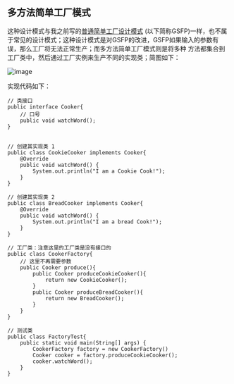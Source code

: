 ## 多方法简单工厂模式
这种设计模式与我之前写的[普通简单工厂设计模式](https://github.com/HollyBean/huangqiubin.github.io/blob/master/general-simple-factory-pattern.md "普通简单工厂模式")
(以下简称GSFP)一样，也不属于常见的设计模式；这种设计模式是对GSFP的改进，GSFP如果输入的参数有误，那么工厂将无法正常生产；而多方法简单工厂模式则是将多种
方法都集合到工厂类中，然后通过工厂实例来生产不同的实现类；简图如下：

![image](http://pjb1sfuje.bkt.clouddn.com/vary-simple-factory-pattern.jpg "多方法简单工厂")

实现代码如下：
```
// 类接口
public interface Cooker{
    // 口号
    public void watchWord();
}


// 创建其实现类 1
public class CookieCooker implements Cooker{
    @Override
    public void watchWord() {
        System.out.println("I am a Cookie Cook!");
    }
}

// 创建其实现类 2
public class BreadCooker implements Cooker{
    @Override
    public void watchWord() {
        System.out.println("I am a bread Cook!");
    }
}

// 工厂类：注意这里的工厂类是没有接口的
public class CookerFactory{
    // 这里不再需要参数
    public Cooker produce(){
        public Cooker produceCookieCooker(){
            return new CookieCooker();
        }
        public Cooker produceBreadCooker(){
            return new BreadCooker();
        }
    }
}

// 测试类
public class FactoryTest{
    public static void main(String[] args) {
        CookerFactory factory = new CookerFactory()
        Cooker cooker = factory.produceCookieCooker();
        cooker.watchWord();
    }
}
```
